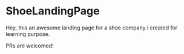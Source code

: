 # ShoeLandingPage

Hey, this an awesome landing page for a shoe company i created for learning purpose.

PRs are welcomed!
